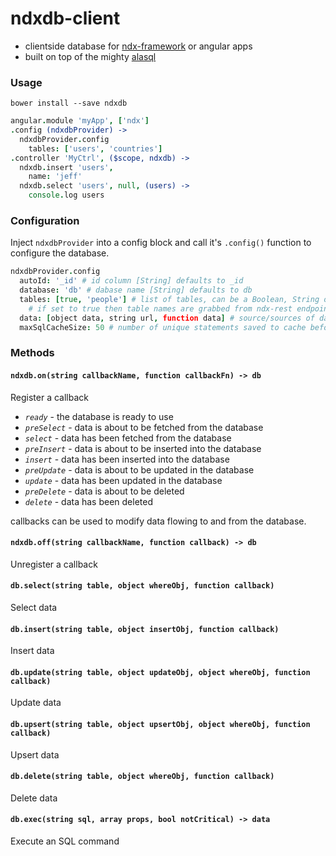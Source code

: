 # ndxdb-client
* clientside database for [ndx-framework](https://github.com/ndxbxrme/ndx-framework) or angular apps  
* built on top of the mighty [alasql](https://github.com/agershun/alasql)  

### Usage  
`bower install --save ndxdb`  
```coffeescript
angular.module 'myApp', ['ndx']
.config (ndxdbProvider) ->
  ndxdbProvider.config
    tables: ['users', 'countries']
.controller 'MyCtrl', ($scope, ndxdb) ->
  ndxdb.insert 'users',
    name: 'jeff'
  ndxdb.select 'users', null, (users) ->
    console.log users
```

### Configuration

Inject `ndxdbProvider` into a config block and call it's `.config()` function to configure the database.  

```coffeescript
ndxdbProvider.config
  autoId: '_id' # id column [String] defaults to _id
  database: 'db' # dabase name [String] defaults to db
  tables: [true, 'people'] # list of tables, can be a Boolean, String or and Array of Booleans and Strings
    # if set to true then table names are grabbed from ndx-rest endpoints
  data: [object data, string url, function data] # source/sources of data to prefill the database with
  maxSqlCacheSize: 50 # number of unique statements saved to cache before it gets reset
```



### Methods
<a name="methods"></a>

#### `ndxdb.on(string callbackName, function callbackFn) -> db`

Register a callback
- *`ready`*  - the database is ready to use
- *`preSelect`* - data is about to be fetched from the database
- *`select`* - data has been fetched from the database
- *`preInsert`* - data is about to be inserted into the database
- *`insert`* - data has been inserted into the database
- *`preUpdate`* - data is about to be updated in the database
- *`update`* - data has been updated in the database
- *`preDelete`* - data is about to be deleted  
- *`delete`* - data has been deleted  

callbacks can be used to modify data flowing to and from the database.  

#### `ndxdb.off(string callbackName, function callback) -> db`

Unregister a callback

#### `db.select(string table, object whereObj, function callback)`

Select data  

#### `db.insert(string table, object insertObj, function callback)`

Insert data

#### `db.update(string table, object updateObj, object whereObj, function callback)`

Update data

#### `db.upsert(string table, object upsertObj, object whereObj, function callback)`

Upsert data

#### `db.delete(string table, object whereObj, function callback)`

Delete data  

#### `db.exec(string sql, array props, bool notCritical) -> data`

Execute an SQL command
